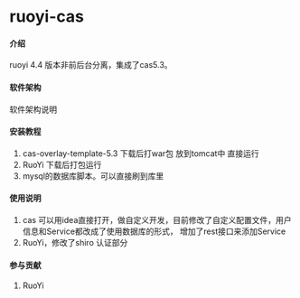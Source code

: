 # ruoyi-cas

#### 介绍
ruoyi 4.4 版本非前后台分离，集成了cas5.3。

#### 软件架构
软件架构说明


#### 安装教程

1.  cas-overlay-template-5.3 下载后打war包 放到tomcat中 直接运行
2.  RuoYi 下载后打包运行
3.  mysql的数据库脚本。可以直接刷到库里

#### 使用说明

1.  cas 可以用idea直接打开，做自定义开发，目前修改了自定义配置文件，用户信息和Service都改成了使用数据库的形式，
增加了rest接口来添加Service
2.  RuoYi，修改了shiro 认证部分

#### 参与贡献

1.  RuoYi


